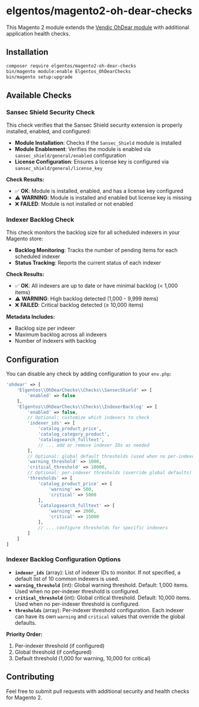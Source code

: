 # elgentos/magento2-oh-dear-checks

This Magento 2 module extends the [Vendic OhDear module](https://github.com/vendic/magento2-oh-dear) with additional application health checks.

## Installation

```bash
composer require elgentos/magento2-oh-dear-checks
bin/magento module:enable Elgentos_OhDearChecks
bin/magento setup:upgrade
```

## Available Checks

### Sansec Shield Security Check

This check verifies that the Sansec Shield security extension is properly installed, enabled, and configured:

- **Module Installation**: Checks if the `Sansec_Shield` module is installed
- **Module Enablement**: Verifies the module is enabled via `sansec_shield/general/enabled` configuration
- **License Configuration**: Ensures a license key is configured via `sansec_shield/general/license_key`

**Check Results:**
- ✅ **OK**: Module is installed, enabled, and has a license key configured
- ⚠️ **WARNING**: Module is installed and enabled but license key is missing
- ❌ **FAILED**: Module is not installed or not enabled

### Indexer Backlog Check

This check monitors the backlog size for all scheduled indexers in your Magento store:

- **Backlog Monitoring**: Tracks the number of pending items for each scheduled indexer
- **Status Tracking**: Reports the current status of each indexer

**Check Results:**
- ✅ **OK**: All indexers are up to date or have minimal backlog (< 1,000 items)
- ⚠️ **WARNING**: High backlog detected (1,000 - 9,999 items)
- ❌ **FAILED**: Critical backlog detected (≥ 10,000 items)

**Metadata Includes:**
- Backlog size per indexer
- Maximum backlog across all indexers
- Number of indexers with backlog

## Configuration

You can disable any check by adding configuration to your `env.php`:

```php
'ohdear' => [
    'Elgentos\\OhDearChecks\\Checks\\SansecShield' => [
        'enabled' => false
    ],
    'Elgentos\\OhDearChecks\\Checks\\IndexerBacklog' => [
        'enabled' => false,
        // Optional: customize which indexers to check
        'indexer_ids' => [
            'catalog_product_price',
            'catalog_category_product',
            'catalogsearch_fulltext',
            // ... add or remove indexer IDs as needed
        ],
        // Optional: global default thresholds (used when no per-indexer threshold is set)
        'warning_threshold' => 1000,
        'critical_threshold' => 10000,
        // Optional: per-indexer thresholds (override global defaults)
        'thresholds' => [
            'catalog_product_price' => [
                'warning' => 500,
                'critical' => 5000
            ],
            'catalogsearch_fulltext' => [
                'warning' => 2000,
                'critical' => 15000
            ],
            // ... configure thresholds for specific indexers
        ]
    ]
]
```

### Indexer Backlog Configuration Options

- **`indexer_ids`** (array): List of indexer IDs to monitor. If not specified, a default list of 10 common indexers is used.
- **`warning_threshold`** (int): Global warning threshold. Default: 1,000 items. Used when no per-indexer threshold is configured.
- **`critical_threshold`** (int): Global critical threshold. Default: 10,000 items. Used when no per-indexer threshold is configured.
- **`thresholds`** (array): Per-indexer threshold configuration. Each indexer can have its own `warning` and `critical` values that override the global defaults.

**Priority Order:**
1. Per-indexer threshold (if configured)
2. Global threshold (if configured)
3. Default threshold (1,000 for warning, 10,000 for critical)

## Contributing

Feel free to submit pull requests with additional security and health checks for Magento 2.
